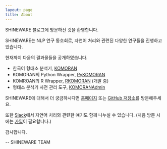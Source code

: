 ```yaml
---
layout: page
title: About
---
```


SHINEWARE 블로그에 방문하신 것을 환영합니다.

SHINEWARE는 NLP 연구 동호회로, 자연어 처리와 관련된 다양한 연구들을 진행하고 있습니다.

현재까지 다음의 결과물들을 공개하였습니다.

- 한국어 형태소 분석기, [KOMORAN](https://github.com/shin285/KOMORAN)
- KOMORAN의 Python Wrapper, [PyKOMORAN](https://github.com/shineware/PyKOMORAN)
- KOMROAN의 R Wrapper, [RKOMORAN](https://github.com/shineware/RKOMORAN) (개발 중)
- 형태소 분석기 사전 관리 도구, [KOMORANAdmin](https://github.com/shineware/KOMORANAdmin)

SHINEWARE에 대해서 더 궁금하시다면 [홈페이지](https://www.shineware.co.kr) 또는 [GitHub 저장소](https://github.com/shineware)를 방문해주세요.

또한 [Slack](https://komoran.slack.com)에서 자연어 처리와 관련한 얘기도 함께 나누실 수 있습니다.
(처음 방문 시에는 [가입](http://goo.gl/T1d3Ia)이 필요합니다.)

감사합니다.

-- SHINEWARE TEAM
